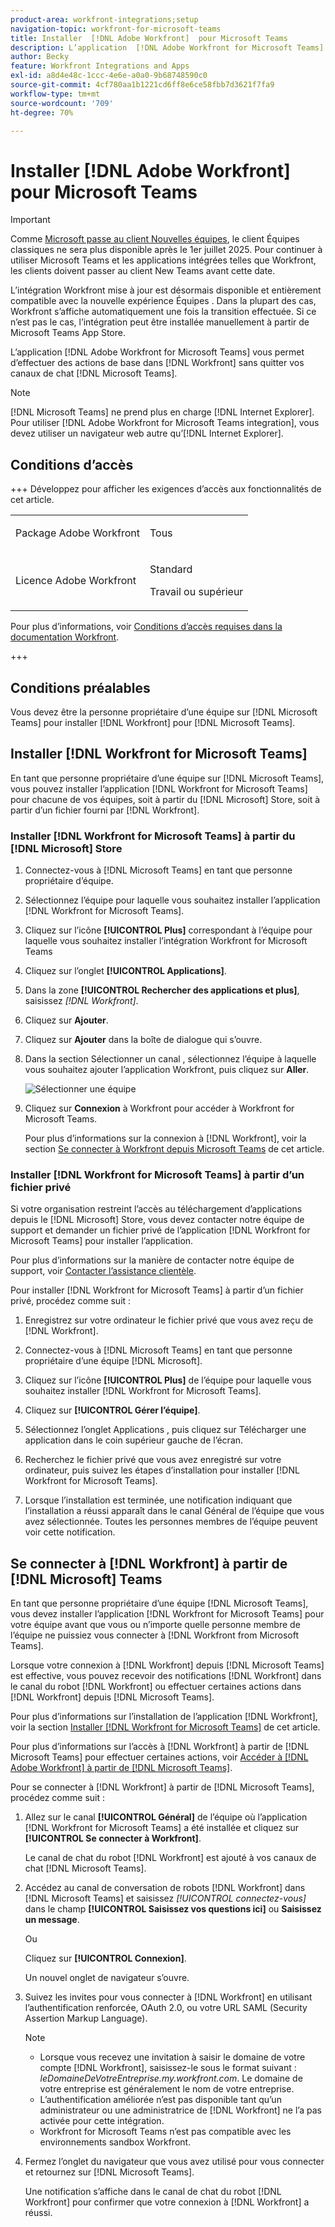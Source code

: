 ```yaml
---
product-area: workfront-integrations;setup
navigation-topic: workfront-for-microsoft-teams
title: Installer  [!DNL Adobe Workfront]  pour Microsoft Teams
description: L’application  [!DNL Adobe Workfront for Microsoft Teams]  vous permet d’effectuer des actions de base dans  [!DNL Workfront]  sans quitter vos canaux de chat  [!DNL Microsoft Teams] .
author: Becky
feature: Workfront Integrations and Apps
exl-id: a8d4e48c-1ccc-4e6e-a0a0-9b68748590c0
source-git-commit: 4cf780aa1b1221cd6ff8e6ce58fbb7d3621f7fa9
workflow-type: tm+mt
source-wordcount: '709'
ht-degree: 70%

---
```


# Installer [!DNL Adobe Workfront] pour Microsoft Teams

<!-- Audited: 1/2024 -->

>[!IMPORTANT]
>
>Comme [Microsoft passe au client Nouvelles équipes](https://learn.microsoft.com/en-us/microsoftteams/teams-classic-client-end-of-availability), le client Équipes classiques ne sera plus disponible après le 1er juillet 2025. Pour continuer à utiliser Microsoft Teams et les applications intégrées telles que Workfront, les clients doivent passer au client New Teams avant cette date.
>
>L’intégration Workfront mise à jour est désormais disponible et entièrement compatible avec la nouvelle expérience Équipes . Dans la plupart des cas, Workfront s’affiche automatiquement une fois la transition effectuée. Si ce n’est pas le cas, l’intégration peut être installée manuellement à partir de Microsoft Teams App Store.


L’application [!DNL Adobe Workfront for Microsoft Teams] vous permet d’effectuer des actions de base dans [!DNL Workfront] sans quitter vos canaux de chat [!DNL Microsoft Teams].

>[!NOTE]
>
>[!DNL Microsoft Teams] ne prend plus en charge [!DNL Internet Explorer]. Pour utiliser [!DNL Adobe Workfront for Microsoft Teams integration], vous devez utiliser un navigateur web autre qu’[!DNL Internet Explorer].




## Conditions d’accès

+++ Développez pour afficher les exigences d’accès aux fonctionnalités de cet article.

<table style="table-layout:auto"> 
 <col> 
 <col> 
 <tbody> 
  <tr> 
   <td role="rowheader">Package Adobe Workfront</td> 
   <td> <p>Tous</p> </td> 
  </tr> 
  <tr> 
   <td role="rowheader">Licence Adobe Workfront</td> 
   <td> <p>Standard</p>
   <p>Travail ou supérieur</p> </td> 
  </tr> 
 </tbody> 
</table>

Pour plus d’informations, voir [Conditions d’accès requises dans la documentation Workfront](/help/quicksilver/administration-and-setup/add-users/access-levels-and-object-permissions/access-level-requirements-in-documentation.md).

+++

## Conditions préalables

Vous devez être la personne propriétaire d’une équipe sur [!DNL Microsoft Teams] pour installer [!DNL Workfront] pour [!DNL Microsoft Teams].

## Installer [!DNL Workfront for Microsoft Teams]

En tant que personne propriétaire d’une équipe sur [!DNL Microsoft Teams], vous pouvez installer l’application [!DNL Workfront for Microsoft Teams] pour chacune de vos équipes, soit à partir du [!DNL Microsoft] Store, soit à partir d’un fichier fourni par [!DNL Workfront].

### Installer [!DNL Workfront for Microsoft Teams] à partir du [!DNL Microsoft] Store

1. Connectez-vous à [!DNL Microsoft Teams] en tant que personne propriétaire d’équipe.
1. Sélectionnez l’équipe pour laquelle vous souhaitez installer l’application [!DNL Workfront for Microsoft Teams].
1. Cliquez sur l’icône **[!UICONTROL Plus]** correspondant à l’équipe pour laquelle vous souhaitez installer l’intégration Workfront for Microsoft Teams
1. Cliquez sur l’onglet **[!UICONTROL Applications]**.
1. Dans la zone **[!UICONTROL Rechercher des applications et plus]**, saisissez *[!DNL Workfront]*.
1. Cliquez sur **Ajouter**.
1. Cliquez sur **Ajouter** dans la boîte de dialogue qui s’ouvre.
1. Dans la section Sélectionner un canal , sélectionnez l’équipe à laquelle vous souhaitez ajouter l’application Workfront, puis cliquez sur **Aller**.

   ![Sélectionner une équipe](assets/select-a-team.png)
1. Cliquez sur **Connexion** à Workfront pour accéder à Workfront for Microsoft Teams.

   Pour plus d’informations sur la connexion à [!DNL Workfront], voir la section [Se connecter à Workfront depuis Microsoft Teams](#log-in-to-workfront-from-microsoft-teams) de cet article.

### Installer [!DNL Workfront for Microsoft Teams] à partir d’un fichier privé

Si votre organisation restreint l’accès au téléchargement d’applications depuis le [!DNL Microsoft] Store, vous devez contacter notre équipe de support et demander un fichier privé de l’application [!DNL Workfront for Microsoft Teams] pour installer l’application.

Pour plus d’informations sur la manière de contacter notre équipe de support, voir [Contacter l’assistance clientèle](../../workfront-basics/tips-tricks-and-troubleshooting/contact-customer-support.md).

Pour installer [!DNL Workfront for Microsoft Teams] à partir d’un fichier privé, procédez comme suit :

1. Enregistrez sur votre ordinateur le fichier privé que vous avez reçu de [!DNL Workfront].
1. Connectez-vous à [!DNL Microsoft Teams] en tant que personne propriétaire d’une équipe [!DNL Microsoft].
1. Cliquez sur l’icône **[!UICONTROL Plus]** de l’équipe pour laquelle vous souhaitez installer [!DNL Workfront for Microsoft Teams].

1. Cliquez sur **[!UICONTROL Gérer l’équipe]**.
1. Sélectionnez l’onglet Applications , puis cliquez sur Télécharger une application dans le coin supérieur gauche de l’écran.
1. Recherchez le fichier privé que vous avez enregistré sur votre ordinateur, puis suivez les étapes d’installation pour installer [!DNL Workfront for Microsoft Teams].
1. Lorsque l’installation est terminée, une notification indiquant que l’installation a réussi apparaît dans le canal Général de l’équipe que vous avez sélectionnée. Toutes les personnes membres de l’équipe peuvent voir cette notification.

## Se connecter à [!DNL Workfront] à partir de [!DNL Microsoft] Teams

En tant que personne propriétaire d’une équipe [!DNL Microsoft Teams], vous devez installer l’application [!DNL Workfront for Microsoft Teams] pour votre équipe avant que vous ou n’importe quelle personne membre de l’équipe ne puissiez vous connecter à [!DNL Workfront from Microsoft Teams].

Lorsque votre connexion à [!DNL Workfront] depuis [!DNL Microsoft Teams] est effective, vous pouvez recevoir des notifications [!DNL Workfront] dans le canal du robot [!DNL Workfront] ou effectuer certaines actions dans [!DNL Workfront] depuis [!DNL Microsoft Teams].

Pour plus d’informations sur l’installation de l’application [!DNL Workfront], voir la section [Installer [!DNL Workfront for Microsoft Teams]](#install-workfront-for-microsoft-teams) de cet article.

Pour plus d’informations sur l’accès à [!DNL Workfront] à partir de [!DNL Microsoft Teams] pour effectuer certaines actions, voir [Accéder à  [!DNL Adobe Workfront]  à partir de  [!DNL Microsoft Teams]](../../workfront-integrations-and-apps/using-workfront-with-microsoft-teams/access-workfront-from-ms-teams.md).

Pour se connecter à [!DNL Workfront] à partir de [!DNL Microsoft Teams], procédez comme suit :

1. Allez sur le canal **[!UICONTROL Général]** de l’équipe où l’application [!DNL Workfront for Microsoft Teams] a été installée et cliquez sur **[!UICONTROL Se connecter à Workfront]**.

   Le canal de chat du robot [!DNL Workfront] est ajouté à vos canaux de chat [!DNL Microsoft Teams].

1. Accédez au canal de conversation de robots [!DNL Workfront] dans [!DNL Microsoft Teams] et saisissez *[!UICONTROL connectez-vous]* dans le champ **[!UICONTROL Saisissez vos questions ici]** ou **Saisissez un message**.

   Ou

   Cliquez sur **[!UICONTROL Connexion]**.

   Un nouvel onglet de navigateur s’ouvre.

1. Suivez les invites pour vous connecter à [!DNL Workfront] en utilisant l’authentification renforcée, OAuth 2.0, ou votre URL SAML (Security Assertion Markup Language).

   >[!NOTE]
   >
   >* Lorsque vous recevez une invitation à saisir le domaine de votre compte [!DNL Workfront], saisissez-le sous le format suivant : *leDomaineDeVotreEntreprise.my.workfront.com*. Le domaine de votre entreprise est généralement le nom de votre entreprise.
   >* L’authentification améliorée n’est pas disponible tant qu’un administrateur ou une administratrice de [!DNL Workfront] ne l’a pas activée pour cette intégration.
   >* Workfront for Microsoft Teams n’est pas compatible avec les environnements sandbox Workfront.


1. Fermez l’onglet du navigateur que vous avez utilisé pour vous connecter et retournez sur [!DNL Microsoft Teams].

   Une notification s’affiche dans le canal de chat du robot [!DNL Workfront] pour confirmer que votre connexion à [!DNL Workfront] a réussi.
